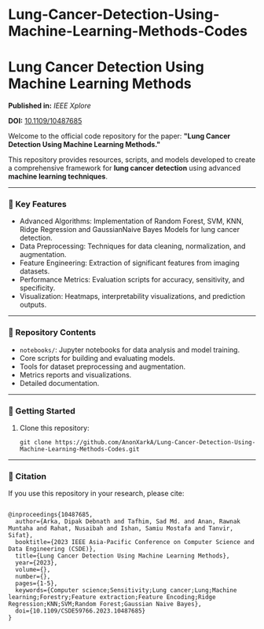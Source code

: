 # Lung-Cancer-Detection-Using-Machine-Learning-Methods-Codes


<h1>Lung Cancer Detection Using Machine Learning Methods</h1>
<p><strong>Published in:</strong> <em>IEEE Xplore</em></p>
<p><strong>DOI:</strong> <a href="https://ieeexplore.ieee.org/document/10487685">10.1109/10487685</a></p>
<p>Welcome to the official code repository for the paper: <strong>"Lung Cancer Detection Using Machine Learning Methods."</strong></p>
<p>This repository provides resources, scripts, and models developed to create a comprehensive framework for <strong>lung cancer detection</strong> using advanced <strong>machine learning techniques</strong>.</p>
<hr>
<h3>🔑 Key Features</h3>
<ul>
  <li>Advanced Algorithms: Implementation of Random Forest, SVM, KNN, Ridge Regression  and GaussianNaive Bayes Models for lung cancer detection.</li>
  <li>Data Preprocessing: Techniques for data cleaning, normalization, and augmentation.</li>
  <li>Feature Engineering: Extraction of significant features from imaging datasets.</li>
  <li>Performance Metrics: Evaluation scripts for accuracy, sensitivity, and specificity.</li>
  <li>Visualization: Heatmaps, interpretability visualizations, and prediction outputs.</li>
</ul>
<hr>
<h3>📂 Repository Contents</h3>
<ul>
  <li><code>notebooks/</code>: Jupyter notebooks for data analysis and model training.</li>
  <li> Core scripts for building and evaluating models.</li>
  <li> Tools for dataset preprocessing and augmentation.</li>
  <li> Metrics reports and visualizations.</li>
  <li> Detailed documentation.</li>
</ul>
<hr>
<h3>🚀 Getting Started</h3>
<ol>
  <li>Clone this repository:
    <pre><code>git clone https://github.com/AnonXarkA/Lung-Cancer-Detection-Using-Machine-Learning-Methods-Codes.git</code></pre>
  </li>
 
</ol>
<hr>
<h3>🌟 Citation</h3>
<p>If you use this repository in your research, please cite:</p>
<pre><code>
@inproceedings{10487685,
  author={Arka, Dipak Debnath and Tafhim, Sad Md. and Anan, Rawnak Muntaha and Rahat, Nusaibah and Ishan, Samiu Mostafa and Tanvir, Sifat},
  booktitle={2023 IEEE Asia-Pacific Conference on Computer Science and Data Engineering (CSDE)}, 
  title={Lung Cancer Detection Using Machine Learning Methods}, 
  year={2023},
  volume={},
  number={},
  pages={1-5},
  keywords={Computer science;Sensitivity;Lung cancer;Lung;Machine learning;Forestry;Feature extraction;Feature Encoding;Ridge Regression;KNN;SVM;Random Forest;Gaussian Naive Bayes},
  doi={10.1109/CSDE59766.2023.10487685}
}
</code></pre>

